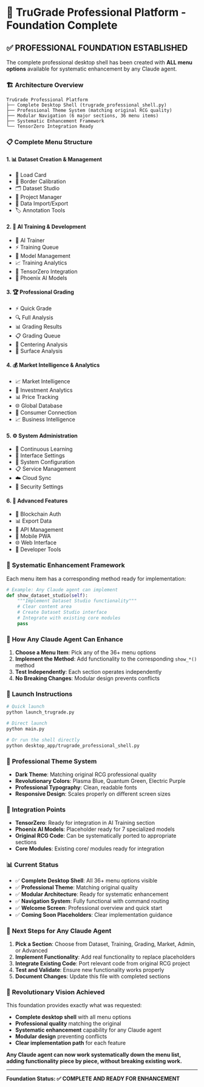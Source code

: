 # 🚀 TruGrade Professional Platform - Foundation Complete

## ✅ **PROFESSIONAL FOUNDATION ESTABLISHED**

The complete professional desktop shell has been created with **ALL menu options** available for systematic enhancement by any Claude agent.

### 🏗️ **Architecture Overview**

```
TruGrade Professional Platform
├── Complete Desktop Shell (trugrade_professional_shell.py)
├── Professional Theme System (matching original RCG quality)
├── Modular Navigation (6 major sections, 36 menu items)
├── Systematic Enhancement Framework
└── TensorZero Integration Ready
```

### 📋 **Complete Menu Structure**

#### 1. 📊 **Dataset Creation & Management**
- 📸 Load Card
- 🎯 Border Calibration  
- 🗂️ Dataset Studio
- 📁 Project Manager
- 🔄 Data Import/Export
- 🏷️ Annotation Tools

#### 2. 🤖 **AI Training & Development**
- 🚀 AI Trainer
- ⚡ Training Queue
- 🧠 Model Management
- 📈 Training Analytics
- 🔬 TensorZero Integration
- 🎯 Phoenix AI Models

#### 3. 🏆 **Professional Grading**
- ⚡ Quick Grade
- 🔍 Full Analysis
- 📊 Grading Results
- 📋 Grading Queue
- 🎯 Centering Analysis
- 🔬 Surface Analysis

#### 4. 💰 **Market Intelligence & Analytics**
- 📈 Market Intelligence
- 💎 Investment Analytics
- 📊 Price Tracking
- 🌐 Global Database
- 📱 Consumer Connection
- 📈 Business Intelligence

#### 5. ⚙️ **System Administration**
- 🧠 Continuous Learning
- 🎨 Interface Settings
- 🔧 System Configuration
- 📋 Service Management
- ☁️ Cloud Sync
- 🔐 Security Settings

#### 6. 🚀 **Advanced Features**
- 🔗 Blockchain Auth
- 📊 Export Data
- 🔌 API Management
- 📱 Mobile PWA
- 🌐 Web Interface
- 🔧 Developer Tools

### 🎯 **Systematic Enhancement Framework**

Each menu item has a corresponding method ready for implementation:

```python
# Example: Any Claude agent can implement
def show_dataset_studio(self):
    """Implement Dataset Studio functionality"""
    # Clear content area
    # Create Dataset Studio interface
    # Integrate with existing core modules
    pass
```

### 🔧 **How Any Claude Agent Can Enhance**

1. **Choose a Menu Item**: Pick any of the 36+ menu options
2. **Implement the Method**: Add functionality to the corresponding `show_*()` method
3. **Test Independently**: Each section operates independently
4. **No Breaking Changes**: Modular design prevents conflicts

### 🚀 **Launch Instructions**

```bash
# Quick launch
python launch_trugrade.py

# Direct launch
python main.py

# Or run the shell directly
python desktop_app/trugrade_professional_shell.py
```

### 🎨 **Professional Theme System**

- **Dark Theme**: Matching original RCG professional quality
- **Revolutionary Colors**: Plasma Blue, Quantum Green, Electric Purple
- **Professional Typography**: Clean, readable fonts
- **Responsive Design**: Scales properly on different screen sizes

### 🔄 **Integration Points**

- **TensorZero**: Ready for integration in AI Training section
- **Phoenix AI Models**: Placeholder ready for 7 specialized models
- **Original RCG Code**: Can be systematically ported to appropriate sections
- **Core Modules**: Existing core/ modules ready for integration

### 📊 **Current Status**

- ✅ **Complete Desktop Shell**: All 36+ menu options visible
- ✅ **Professional Theme**: Matching original quality
- ✅ **Modular Architecture**: Ready for systematic enhancement
- ✅ **Navigation System**: Fully functional with command routing
- ✅ **Welcome Screen**: Professional overview and quick start
- ✅ **Coming Soon Placeholders**: Clear implementation guidance

### 🎯 **Next Steps for Any Claude Agent**

1. **Pick a Section**: Choose from Dataset, Training, Grading, Market, Admin, or Advanced
2. **Implement Functionality**: Add real functionality to replace placeholders
3. **Integrate Existing Code**: Port relevant code from original RCG project
4. **Test and Validate**: Ensure new functionality works properly
5. **Document Changes**: Update this file with completed sections

### 🌟 **Revolutionary Vision Achieved**

This foundation provides exactly what was requested:
- **Complete desktop shell** with all menu options
- **Professional quality** matching the original
- **Systematic enhancement** capability for any Claude agent
- **Modular design** preventing conflicts
- **Clear implementation path** for each feature

**Any Claude agent can now work systematically down the menu list, adding functionality piece by piece, without breaking existing work.**

---

**Foundation Status: ✅ COMPLETE AND READY FOR ENHANCEMENT**